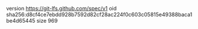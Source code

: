 version https://git-lfs.github.com/spec/v1
oid sha256:d8cf4ce7ebdd928b7592d82cf28ac224f0c603c05815e49388baca1be4d65445
size 969
